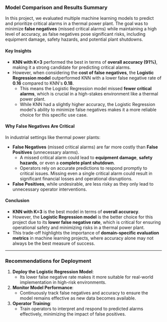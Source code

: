 
### **Model Comparison and Results Summary**

In this project, we evaluated multiple machine learning models to predict and prioritize critical alarms in a thermal power plant. The goal was to minimize **false negatives** (missed critical alarms) while maintaining a high level of accuracy, as false negatives pose significant risks, including equipment damage, safety hazards, and potential plant shutdowns.
#### **Key Insights**
- **KNN with K=3** performed the best in terms of **overall accuracy (91%)**, making it a strong candidate for predicting critical alarms.
- However, when considering the **cost of false negatives**, the **Logistic Regression model** outperformed KNN with a lower false negative rate of **0.16** compared to KNN's **0.18**.
   - This means the Logistic Regression model missed **fewer critical alarms**, which is crucial in a high-stakes environment like a thermal power plant.
   - While KNN had a slightly higher accuracy, the Logistic Regression model's ability to minimize false negatives makes it a more reliable choice for this specific use case.

#### **Why False Negatives Are Critical**
In industrial settings like thermal power plants:
- **False Negatives** (missed critical alarms) are far more costly than **False Positives** (unnecessary alarms).
   - A missed critical alarm could lead to **equipment damage**, **safety hazards**, or even a **complete plant shutdown**.
   - Operators rely on accurate predictions to respond promptly to critical issues. Missing even a single critical alarm could result in significant financial losses and operational disruptions.
- **False Positives**, while undesirable, are less risky as they only lead to unnecessary operator interventions.

#### **Conclusion**
- **KNN with K=3** is the best model in terms of **overall accuracy**.
- However, the **Logistic Regression model** is the better choice for this project due to its **lower false negative rate**, which is critical for ensuring operational safety and minimizing risks in a thermal power plant.
- This trade-off highlights the importance of **domain-specific evaluation metrics** in machine learning projects, where accuracy alone may not always be the best measure of success.

---

### **Recommendations for Deployment**
1. **Deploy the Logistic Regression Model**:
   - Its lower false negative rate makes it more suitable for real-world implementation in high-risk environments.
2. **Monitor Model Performance**:
   - Continuously track false negatives and accuracy to ensure the model remains effective as new data becomes available.
3. **Operator Training**:
   - Train operators to interpret and respond to predicted alarms effectively, minimizing the impact of false positives.




